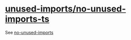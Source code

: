 [unused-imports/no-unused-imports-ts](https://github.com/sweepline/eslint-plugin-unused-imports/blob/master/docs/rules/no-unused-imports.md)
============================================================================================================================================
See [no-unused-imports](./no-unused-imports.md)
